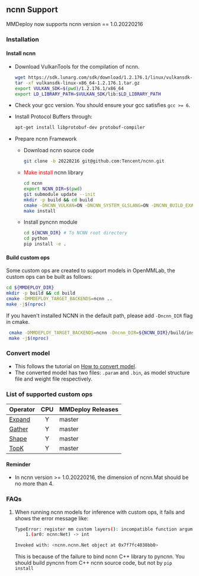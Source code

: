 ## ncnn Support

MMDeploy now supports ncnn version == 1.0.20220216

### Installation

#### Install ncnn

- Download VulkanTools for the compilation of ncnn.

  ```bash
  wget https://sdk.lunarg.com/sdk/download/1.2.176.1/linux/vulkansdk-linux-x86_64-1.2.176.1.tar.gz?Human=true -O vulkansdk-linux-x86_64-1.2.176.1.tar.gz
  tar -xf vulkansdk-linux-x86_64-1.2.176.1.tar.gz
  export VULKAN_SDK=$(pwd)/1.2.176.1/x86_64
  export LD_LIBRARY_PATH=$VULKAN_SDK/lib:$LD_LIBRARY_PATH
  ```

- Check your gcc version.
  You should ensure your gcc satisfies `gcc >= 6`.

- Install Protocol Buffers through:

  ```bash
  apt-get install libprotobuf-dev protobuf-compiler
  ```

- Prepare ncnn Framework

  - Download ncnn source code

    ```bash
    git clone -b 20220216 git@github.com:Tencent/ncnn.git
    ```

  - <font color=red>Make install</font> ncnn library

    ```bash
    cd ncnn
    export NCNN_DIR=$(pwd)
    git submodule update --init
    mkdir -p build && cd build
    cmake -DNCNN_VULKAN=ON -DNCNN_SYSTEM_GLSLANG=ON -DNCNN_BUILD_EXAMPLES=ON -DNCNN_PYTHON=ON -DNCNN_BUILD_TOOLS=ON -DNCNN_BUILD_BENCHMARK=ON -DNCNN_BUILD_TESTS=ON ..
    make install
    ```

  - Install pyncnn module

    ```bash
    cd ${NCNN_DIR} # To NCNN root directory
    cd python
    pip install -e .
    ```

#### Build custom ops

Some custom ops are created to support models in OpenMMLab, the custom ops can be built as follows:

```bash
cd ${MMDEPLOY_DIR}
mkdir -p build && cd build
cmake -DMMDEPLOY_TARGET_BACKENDS=ncnn ..
make -j$(nproc)
```

If you haven't installed NCNN in the default path, please add `-Dncnn_DIR` flag in cmake.

```bash
 cmake -DMMDEPLOY_TARGET_BACKENDS=ncnn -Dncnn_DIR=${NCNN_DIR}/build/install/lib/cmake/ncnn ..
 make -j$(nproc)
```

### Convert model

- This follows the tutorial on [How to convert model](../tutorials/how_to_convert_model.md).
- The converted model has two files: `.param` and `.bin`, as model structure file and weight file respectively.

### List of supported custom ops

| Operator                        | CPU | MMDeploy Releases |
| :------------------------------ | :-: | :---------------- |
| [Expand](../ops/ncnn.md#expand) |  Y  | master            |
| [Gather](../ops/ncnn.md#gather) |  Y  | master            |
| [Shape](../ops/ncnn.md#shape)   |  Y  | master            |
| [TopK](../ops/ncnn.md#topk)     |  Y  | master            |

#### Reminder

- In ncnn version >= 1.0.20220216, the dimension of ncnn.Mat should be no more than 4.

### FAQs

1. When running ncnn models for inference with custom ops, it fails and shows the error message like:

   ```bash
   TypeError: register mm custom layers(): incompatible function arguments. The following argument types are supported:
       1.(ar0: ncnn:Net) -> int

   Invoked with: <ncnn.ncnn.Net object at 0x7f7fc4038bb0>
   ```

   This is because of the failure to bind ncnn C++ library to pyncnn. You should build pyncnn from C++ ncnn source code, but not by `pip install`
